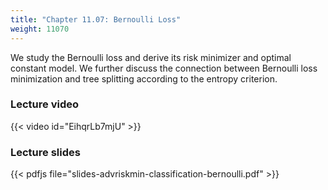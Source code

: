 ```yaml
---
title: "Chapter 11.07: Bernoulli Loss"
weight: 11070
---
```

We study the Bernoulli loss and derive its risk minimizer and optimal constant model. We further discuss the connection between Bernoulli loss minimization and tree splitting according to the entropy criterion.

<!--more-->

### Lecture video

{{< video id="EihqrLb7mjU" >}}

### Lecture slides

{{< pdfjs file="slides-advriskmin-classification-bernoulli.pdf" >}}
